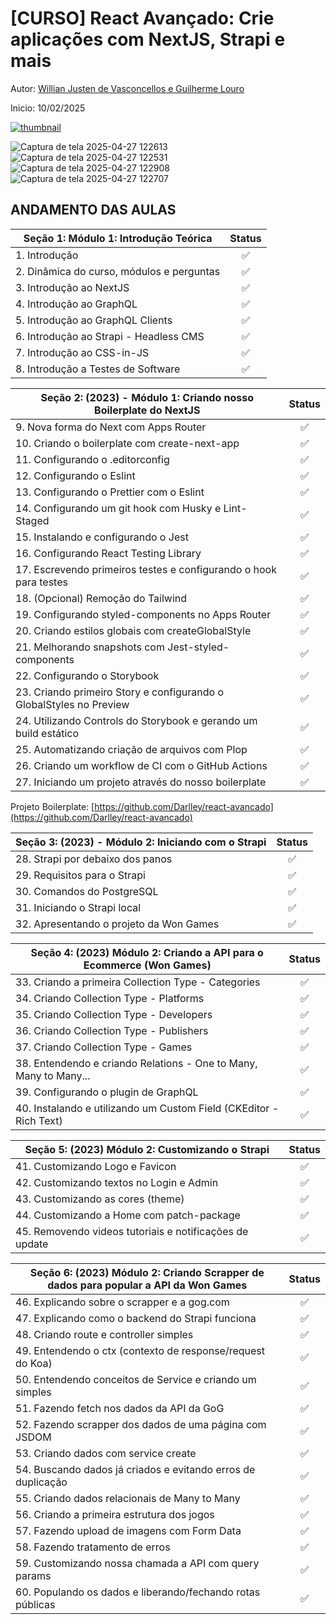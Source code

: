 # [CURSO] React Avançado: Crie aplicações com NextJS, Strapi e mais

Autor: [Willian Justen de Vasconcellos e Guilherme Louro](https://www.udemy.com/course/react-avancado/#instructor-1)

Inicio: 10/02/2025

[![thumbnail](https://reactavancado.com.br/img/cover.png)](https://www.udemy.com/course/react-avancado/)

![Captura de tela 2025-04-27 122613](https://github.com/user-attachments/assets/fcef76e6-b37d-425d-b67b-6c4caed3d4c1)
![Captura de tela 2025-04-27 122531](https://github.com/user-attachments/assets/a3139783-a36d-4941-a964-5b11eca8e016)
![Captura de tela 2025-04-27 122908](https://github.com/user-attachments/assets/b666dff6-855f-408e-bbc5-762c147081e5)
![Captura de tela 2025-04-27 122707](https://github.com/user-attachments/assets/249379ef-8e94-40f9-8271-4283888f9c80)

## ANDAMENTO DAS AULAS

| Seção 1: Módulo 1: Introdução Teórica                  | Status |
|---------------------------------------------------------|:------:|
| 1. Introdução                                          |   ✅   |
| 2. Dinâmica do curso, módulos e perguntas              |   ✅   |
| 3. Introdução ao NextJS                                |   ✅   |
| 4. Introdução ao GraphQL                               |   ✅   |
| 5. Introdução ao GraphQL Clients                       |   ✅   |
| 6. Introdução ao Strapi - Headless CMS                 |   ✅   |
| 7. Introdução ao CSS-in-JS                             |   ✅   |
| 8. Introdução a Testes de Software                     |   ✅   |

| Seção 2: (2023) - Módulo 1: Criando nosso Boilerplate do NextJS     | Status |
|---------------------------------------------------------------------|:------:|
| 9. Nova forma do Next com Apps Router                               |   ✅   |
| 10. Criando o boilerplate com create-next-app                       |   ✅   |
| 11. Configurando o .editorconfig                                    |   ✅   |
| 12. Configurando o Eslint                                           |   ✅   |
| 13. Configurando o Prettier com o Eslint                            |   ✅   |
| 14. Configurando um git hook com Husky e Lint-Staged                |   ✅   |
| 15. Instalando e configurando o Jest                                |   ✅   |
| 16. Configurando React Testing Library                              |   ✅   |
| 17. Escrevendo primeiros testes e configurando o hook para testes   |   ✅   |
| 18. (Opcional) Remoção do Tailwind                                  |   ✅   |
| 19. Configurando styled-components no Apps Router                   |   ✅   |
| 20. Criando estilos globais com createGlobalStyle                   |   ✅   |
| 21. Melhorando snapshots com Jest-styled-components                 |   ✅   |
| 22. Configurando o Storybook                                        |   ✅   |
| 23. Criando primeiro Story e configurando o GlobalStyles no Preview |   ✅   |
| 24. Utilizando Controls do Storybook e gerando um build estático    |   ✅   |
| 25. Automatizando criação de arquivos com Plop                      |   ✅   |
| 26. Criando um workflow de CI com o GitHub Actions                  |   ✅   |
| 27. Iniciando um projeto através do nosso boilerplate               |   ✅   |

Projeto Boilerplate: [https://github.com/Darlley/react-avancado](https://github.com/Darlley/react-avancado)

| Seção 3: (2023) - Módulo 2: Iniciando com o Strapi    | Status |
|------------------------------------------------------ |:------:|
| 28. Strapi por debaixo dos panos                      |   ✅   |
| 29. Requisitos para o Strapi                          |   ✅   |
| 30. Comandos do PostgreSQL                            |   ✅   |
| 31. Iniciando o Strapi local                          |   ✅   |
| 32. Apresentando o projeto da Won Games               |   ✅   |

| Seção 4: (2023) Módulo 2: Criando a API para o Ecommerce (Won Games)  | Status |
|-----------------------------------------------------------------------|:------:|
| 33. Criando a primeira Collection Type - Categories                   |   ✅   |
| 34. Criando Collection Type - Platforms                               |   ✅   |
| 35. Criando Collection Type - Developers                              |   ✅   |
| 36. Criando Collection Type - Publishers                              |   ✅   |
| 37. Criando Collection Type - Games                                   |   ✅   |
| 38. Entendendo e criando Relations - One to Many, Many to Many...     |   ✅   |
| 39. Configurando o plugin de GraphQL                                  |   ✅   |
| 40. Instalando e utilizando um Custom Field (CKEditor - Rich Text)    |   ✅   |

| Seção 5: (2023) Módulo 2: Customizando o Strapi         | Status |
|---------------------------------------------------------|:------:|
| 41. Customizando Logo e Favicon                         |   ✅   |
| 42. Customizando textos no Login e Admin                |   ✅   |
| 43. Customizando as cores (theme)                       |   ✅   |
| 44. Customizando a Home com patch-package               |   ✅   |
| 45. Removendo videos tutoriais e notificações de update |   ✅   |

| Seção 6: (2023) Módulo 2: Criando Scrapper de dados para popular a API da Won Games | Status |
|-------------------------------------------------------------------------------------|:------:|
| 46. Explicando sobre o scrapper e a gog.com                                         |   ✅   |
| 47. Explicando como o backend do Strapi funciona                                    |   ✅   |
| 48. Criando route e controller simples                                              |   ✅   |
| 49. Entendendo o ctx (contexto de response/request do Koa)                          |   ✅   |
| 50. Entendendo conceitos de Service e criando um simples                            |   ✅   |
| 51. Fazendo fetch nos dados da API da GoG                                           |   ✅   |
| 52. Fazendo scrapper dos dados de uma página com JSDOM                              |   ✅   |
| 53. Criando dados com service create                                                |   ✅   |
| 54. Buscando dados já criados e evitando erros de duplicação                        |   ✅   |
| 55. Criando dados relacionais de Many to Many                                       |   ✅   |
| 56. Criando a primeira estrutura dos jogos                                          |   ✅   |
| 57. Fazendo upload de imagens com Form Data                                         |   ✅   |
| 58. Fazendo tratamento de erros                                                     |   ✅   |
| 59. Customizando nossa chamada a API com query params                               |   ✅   |
| 60. Populando os dados e liberando/fechando rotas públicas                          |   ✅   |
